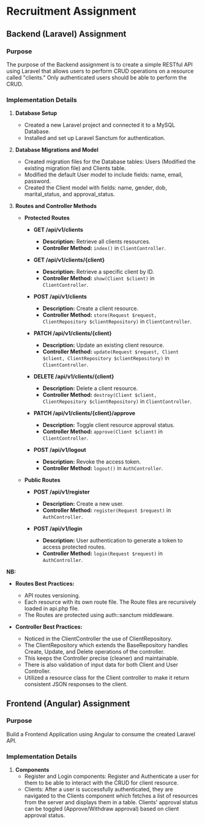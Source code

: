 # Recruitment Assignment

## Backend (Laravel) Assignment

### Purpose

The purpose of the Backend assignment is to create a simple RESTful API using Laravel that allows users to perform CRUD operations on a resource called "clients." Only authenticated users should be able to perform the CRUD.

### Implementation Details

1. **Database Setup**
   - Created a new Laravel project and connected it to a MySQL Database.
   - Installed and set up Laravel Sanctum for authentication.

2. **Database Migrations and Model**
   - Created migration files for the Database tables: Users (Modified the existing migration file) and Clients table.
   - Modified the default User model to include fields: name, email, password.
   - Created the Client model with fields: name, gender, dob, marital_status, and approval_status.

3. **Routes and Controller Methods**
   - **Protected Routes**
     - **GET /api/v1/clients**
       - **Description:** Retrieve all clients resources.
       - **Controller Method:** `index()` in `ClientController`.

     - **GET /api/v1/clients/{client}**
       - **Description:** Retrieve a specific client by ID.
       - **Controller Method:** `show(Client $client)` in `ClientController`.

     - **POST /api/v1/clients**
       - **Description:** Create a client resource.
       - **Controller Method:** `store(Request $request, ClientRepository $clientRepository)` in `ClientController`.

     - **PATCH /api/v1/clients/{client}**
       - **Description:** Update an existing client resource.
       - **Controller Method:** `update(Request $request, Client $client, ClientRepository $clientRepository)` in `ClientController`.

     - **DELETE /api/v1/clients/{client}**
       - **Description:** Delete a client resource.
       - **Controller Method:** `destroy(Client $client, ClientRepository $clientRepository)` in `ClientController`.

     - **PATCH /api/v1/clients/{client}/approve**
       - **Description:** Toggle client resource approval status.
       - **Controller Method:** `approve(Client $client)` in `ClientController`.

     - **POST /api/v1/logout**
       - **Description:** Revoke the access token.
       - **Controller Method:** `logout()` in `AuthController`.

   - **Public Routes**
     - **POST /api/v1/register**
       - **Description:** Create a new user.
       - **Controller Method:** `register(Request $request)` in `AuthController`.

     - **POST /api/v1/login**
       - **Description:** User authentication to generate a token to access protected routes.
       - **Controller Method:** `login(Request $request)` in `AuthController`.

**NB:**
- **Routes Best Practices:**
    - API routes versioning.
    - Each resource with its own route file. The Route files are recursively loaded in api.php file.
    - The Routes are protected using auth::sanctum middleware.

- **Controller Best Practices:**
    - Noticed in the ClientController the use of ClientRepository.
    - The ClientRepository which extends the BaseRepository handles Create, Update, and Delete operations of the controller.
    - This keeps the Controller precise (cleaner) and maintainable.
    - There is also validation of input data for both Client and User Controller.
    - Utilized a resource class for the Client controller to make it return consistent JSON responses to the client.

## Frontend (Angular) Assignment

### Purpose

Build a Frontend Application using Angular to consume the created Laravel API.

### Implementation Details

1. **Components**
   - Register and Login components: Register and Authenticate a user for them to be able to interact with the CRUD for client resource.
   - Clients: After a user is successfully authenticated, they are navigated to the Clients component which fetches a list of resources from the server and displays them in a table. Clients' approval status can be toggled (Approve/Withdraw approval) based on client approval status.
